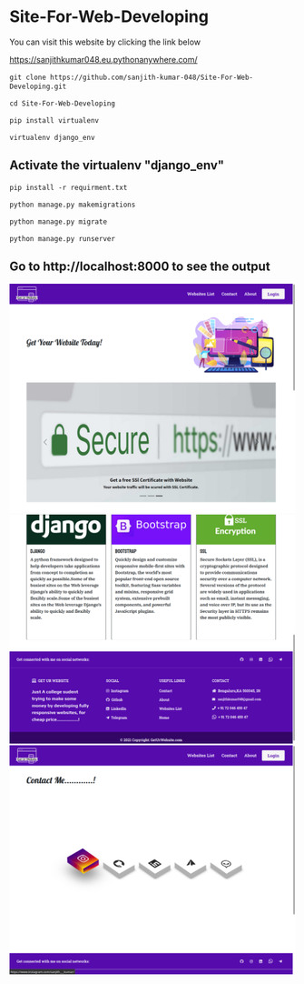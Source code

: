 # Site-For-Web-Developing
You can visit this website by clicking the link below 


https://sanjithkumar048.eu.pythonanywhere.com/

```
git clone https://github.com/sanjith-kumar-048/Site-For-Web-Developing.git
```
```
cd Site-For-Web-Developing
```
```
pip install virtualenv
```
```
virtualenv django_env
```

## Activate the virtualenv "django_env"

```
pip install -r requirment.txt
```
```
python manage.py makemigrations
```
```
python manage.py migrate
```
```
python manage.py runserver
```

## Go to http://localhost:8000 to see the output

![alt text](https://github.com/sanjith-kumar-048/Site-For-Web-Developing/blob/main/static/img/web%20development1.png)
![alt text](https://github.com/sanjith-kumar-048/Site-For-Web-Developing/blob/main/static/img/web%20development2.png)
![alt text](https://github.com/sanjith-kumar-048/Site-For-Web-Developing/blob/main/static/img/web%20development3.png)

